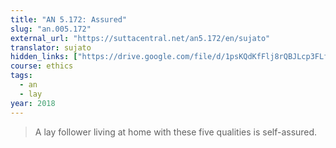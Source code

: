 ```yaml
---
title: "AN 5.172: Assured"
slug: "an.005.172"
external_url: "https://suttacentral.net/an5.172/en/sujato"
translator: sujato
hidden_links: ["https://drive.google.com/file/d/1psKQdKfFlj8rQBJLcp3FLfZJLO-wGZfj/view?usp=drivesdk"]
course: ethics
tags:
  - an
  - lay
year: 2018
---
```


> A lay follower living at home with these five qualities is self-assured.
